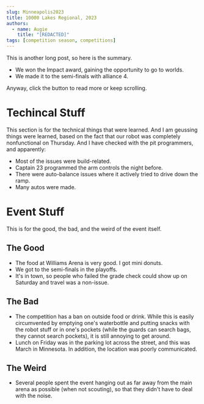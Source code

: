 ```yaml
---
slug: Minneapolis2023
title: 10000 Lakes Regional, 2023
authors:
  - name: Augie
    title: "[REDACTED]"
tags: [competition season, competitions]
---
```


This is another long post, so here is the summary.

* We won the Impact award, gaining the opportunity to go to worlds.
* We made it to the semi-finals with alliance 4.

Anyway, click the button to read more or keep scrolling. 
<!--truncate-->

# Techincal Stuff

This section is for the technical things that were learned. And I am geussing things were learned, based on the fact that our robot was completely nonfunctional on Thursday. And I have checked with the pit programmers, and apparently:
* Most of the issues were build-related.
* Captain 23 programmed the arm controls the night before.
* There were auto-balance issues where it actively tried to drive down the ramp.
* Many autos were made.

# Event Stuff

This is for the good, the bad, and the weird of the event itself.

## The Good

* The food at Williams Arena is very good. I got mini donuts. 
* We got to the semi-finals in the playoffs.
* It's in town, so people who failed the grade check could show up on Saturday and travel was a non-issue.

## The Bad

* The competition has a ban on outside food or drink. While this is easily circumvented by emptying one's waterbottle and putting snacks with the robot stuff or in one's pockets (while the guards can search bags, they cannot search pockets), it is still annoying to get around. 
* Lunch on Friday was in the parking lot across the street, and this was March in Minnesota. In addition, the location was poorly communicated.

## The Weird

* Several people spent the event hanging out as far away from the main arena as possible (when not scouting), so that they didn't have to deal with the noise. 